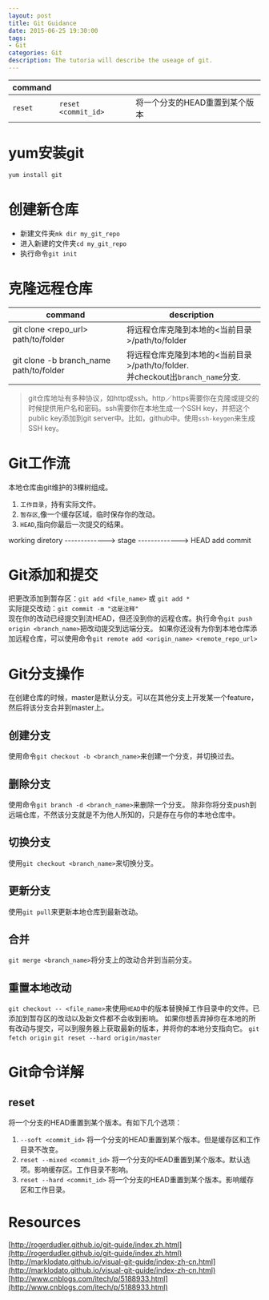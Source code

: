 ```yaml
---
layout: post
title: Git Guidance
date: 2015-06-25 19:30:00
tags:
- Git
categories: Git
description: The tutoria will describe the useage of git.
---
```



|      command       |                                  |                                                              |
| ------------------ | -------------------------------- | ------------------------------------------------------------ |
| `reset`            | `reset <commit_id>`              | 将一个分支的HEAD重置到某个版本                                   |

# yum安装git
```bash
yum install git
```

# 创建新仓库    
* 新建文件夹`mk dir my_git_repo`    
* 进入新建的文件夹`cd my_git_repo`    
* 执行命令`git init`    

# 克隆远程仓库        
|                        command                   |                     description                  |
| ------------------------------------------------ | ------------------------------------------------ |
| git clone <repo_url> path/to/folder              | 将远程仓库克隆到本地的<当前目录>/path/to/folder       |
| git clone <url> -b branch_name path/to/folder    | 将远程仓库克隆到本地的<当前目录>/path/to/folder.<br>并checkout出`branch_name`分支.|

> git仓库地址有多种协议，如http或ssh。http／https需要你在克隆或提交的时候提供用户名和密码。ssh需要你在本地生成一个SSH key，并把这个public key添加到git server中。比如，github中。使用`ssh-keygen`来生成SSH key。    

# Git工作流    
本地仓库由git维护的3棵树组成。
1. `工作目录`，持有实际文件。    
2. `暂存区`,像一个缓存区域，临时保存你的改动。    
3. `HEAD`,指向你最后一次提交的结果。    


working diretory    ------------->    stage    ------------->  HEAD
                         add                      commit

# Git添加和提交
把更改添加到暂存区：`git add <file_name>` 或 `git add *`    
实际提交改动：`git commit -m "这是注释"`    
现在你的改动已经提交到流HEAD，但还没到你的远程仓库。执行命令`git push origin <branch_name>`把改动提交到远端分支。
如果你还没有为你到本地仓库添加远程仓库，可以使用命令`git remote add <origin_name> <remote_repo_url>`         

# Git分支操作
在创建仓库的时候，master是默认分支。可以在其他分支上开发某一个feature，然后将该分支合并到master上。
## 创建分支
使用命令`git checkout -b <branch_name>`来创建一个分支，并切换过去。
## 删除分支
使用命令`git branch -d <branch_name>`来删除一个分支。
除非你将分支push到远端仓库，不然该分支就是不为他人所知的，只是存在与你的本地仓库中。
## 切换分支
使用`git checkout <branch_name>`来切换分支。
## 更新分支
使用`git pull`来更新本地仓库到最新改动。
## 合并
`git merge <branch_name>`将分支上的改动合并到当前分支。
## 重置本地改动
`git checkout -- <file_name>`来使用`HEAD`中的版本替换掉工作目录中的文件。已添加到暂存区的改动以及新文件都不会收到影响。
如果你想丢弃掉你在本地的所有改动与提交，可以到服务器上获取最新的版本，并将你的本地分支指向它。
`git fetch origin` `git reset --hard origin/master`








# Git命令详解
## reset
将一个分支的HEAD重置到某个版本。有如下几个选项：

1. `--soft <commit_id>`        将一个分支的HEAD重置到某个版本。但是缓存区和工作目录不改变。           
2. `reset --mixed <commit_id>` 将一个分支的HEAD重置到某个版本。默认选项。影响缓存区。工作目录不影响。
3. `reset --hard <commit_id>`  将一个分支的HEAD重置到某个版本。影响缓存区和工作目录。               


# Resources
[http://rogerdudler.github.io/git-guide/index.zh.html](http://rogerdudler.github.io/git-guide/index.zh.html)
[http://marklodato.github.io/visual-git-guide/index-zh-cn.html](http://marklodato.github.io/visual-git-guide/index-zh-cn.html)        
[http://www.cnblogs.com/itech/p/5188933.html](http://www.cnblogs.com/itech/p/5188933.html)      
